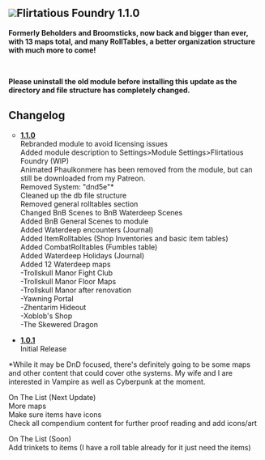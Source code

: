 <h2><strong><img src="https://www.beholdersandbroomsticks.com/wp-content/uploads/2021/01/Logo.png" /></strong><strong>Flirtatious Foundry 1.1.0</strong></h2>
<p><strong>Formerly Beholders and Broomsticks, now back and bigger than ever, with 13 maps total, and many RollTables, a better organization structure with much more to come!</strong></p>
<p>&nbsp;</p>
<p><strong>Please uninstall the old module before installing this update as the directory and file structure has completely changed.</strong></p>
<h2><a id="user-content-changelog" class="anchor" href="https://github.com/FlirtatiousMule/flirtatiousfoundry/blob/main/README.md#changelog" aria-hidden="true"></a>Changelog</h2>
<ul style="list-style-type: circle;">
<li><strong><span style="text-decoration: underline;">1.1.0</span></strong><br />Rebranded module to avoid licensing issues<br />Added module description to Settings&gt;Module Settings&gt;Flirtatious Foundry (WIP)<br />Animated Phaulkonmere has been removed from the module, but can still be downloaded from my Patreon.<br />Removed System: "dnd5e"*<br />Cleaned up the db file structure<br />Removed general rolltables section<br />Changed BnB Scenes to BnB Waterdeep Scenes<br />Added BnB General Scenes to module<br />Added Waterdeep encounters (Journal)<br />Added ItemRolltables (Shop Inventories and basic item tables)<br />Added CombatRolltables (Fumbles table)<br />Added Waterdeep Holidays (Journal)<br />Added 12 Waterdeep maps<br />-Trollskull Manor Fight Club<br />-Trollskull Manor Floor Maps<br />-Trollskull Manor after renovation<br />-Yawning Portal<br />-Zhentarim Hideout<br />-Xoblob's Shop<br />-The Skewered Dragon</li>
</ul>
<ul>
<li><span style="text-decoration: underline;"><strong>1.0.1</strong></span><br />Initial Release</li>
</ul>
<p>*While it may be DnD focused, there's definitely going to be some maps and other content that could cover othe systems. My wife and I are interested in Vampire as well as Cyberpunk at the moment.</p>
<p>On The List (Next Update)<br />More maps<br />Make sure items have icons<br />Check all compendium content for further proof reading and add icons/art</p>
<p>On The List (Soon)<br />Add trinkets to items (I have a roll table already for it just need the items)</p>
